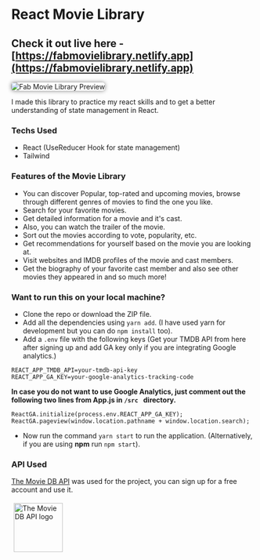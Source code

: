 # React Movie Library

## Check it out live here - [https://fabmovielibrary.netlify.app](https://fabmovielibrary.netlify.app)

<img src="./public/preview.png" alt="Fab Movie Library Preview" style="border-radius: 5px; box-shadow: 0 0 8px gray;">

I made this library to practice my react skills and to get a better understanding of state management in React.

### Techs Used

- React (UseReducer Hook for state management)
- Tailwind

### Features of the Movie Library

- You can discover Popular, top-rated and upcoming movies, browse through different genres of movies to find the one you like.
- Search for your favorite movies.
- Get detailed information for a movie and it's cast.
- Also, you can watch the trailer of the movie.
- Sort out the movies according to vote, popularity, etc.
- Get recommendations for yourself based on the movie you are looking at.
- Visit websites and IMDB profiles of the movie and cast members.
- Get the biography of your favorite cast member and also see other movies they appeared in and so much more!

### Want to run this on your local machine?

- Clone the repo or download the ZIP file.
- Add all the dependencies using `yarn add`. (I have used yarn for development but you can do `npm install` too).
- Add a `.env` file with the following keys (Get your TMDB API from here after signing up and add GA key only if you are integrating Google analytics.)

```
REACT_APP_TMDB_API=your-tmdb-api-key
REACT_APP_GA_KEY=your-google-analytics-tracking-code
```

**In case you do not want to use Google Analytics, just comment out the following two lines from App.js in `/src ` directory.**

```
ReactGA.initialize(process.env.REACT_APP_GA_KEY);
ReactGA.pageview(window.location.pathname + window.location.search);
```

- Now run the command `yarn start` to run the application. (Alternatively, if you are using **npm** run `npm start`).

### API Used

[The Movie DB API](https://www.themoviedb.org/documentation/api) was used for the project, you can sign up for a free account and use it.

<div>
    <a href="https://www.themoviedb.org/documentation/api" target="_blank">
        <img src="./src/assets/TMDBLogoDark.svg" alt="The Movie DB API logo"  style="width:100px; height=100px; margin: 5px;">
    </a>
</div>
